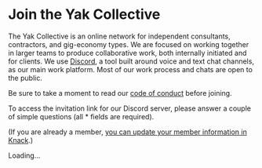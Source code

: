 ---
---
# Join the Yak Collective

The Yak Collective is an online network for independent consultants, contractors, and gig-economy types. We are focused on working together in larger teams to produce collaborative work, both internally initiated and for clients. We use [Discord](https://discord.com/), a tool built around voice and text chat channels, as our main work platform. Most of our work process and chats are open to the public.

Be sure to take a moment to read our [code of conduct](https://roamresearch.com/#/app/ArtOfGig/page/i92e8kE2x) before joining.

To access the invitation link for our Discord server, please answer a couple of simple questions (all <span class="required">*</span> fields are required).

(If you are already a member, [you can update your member information in Knack](https://yak.knack.com/yaks#yak-profile/).)

<div>
	<script type="text/javascript">
		app_id="5f70876d8e7037001504bfe8";
		distribution_key="dist_3";
	</script>
	<script type="text/javascript" src="https://loader.knack.com/5f70876d8e7037001504bfe8/dist_3/knack.js"></script>
	<div id="knack-dist_3">Loading...</div>
</div>

